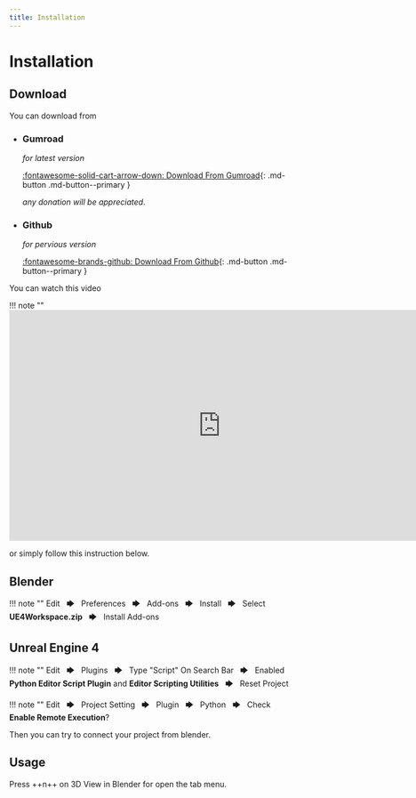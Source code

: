 ```yaml
---
title: Installation
---
```


# Installation

## Download

You can download from

* ### Gumroad

    *for latest version*

    [:fontawesome-solid-cart-arrow-down: Download From Gumroad](https://gumroad.com/l/BlenderUnrealEngineWorkspace){: .md-button .md-button--primary }

    *any donation will be appreciated*.

* ### Github

    *for pervious version*

    [:fontawesome-brands-github: Download From Github](https://github.com/anasrar/Blender-UE4-Workspace/releases){: .md-button .md-button--primary }

You can watch this video

!!! note ""
    <iframe width="760" height="415" src="https://www.youtube.com/embed/38d5Myrh3ic" frameborder="0" allow="accelerometer; autoplay; encrypted-media; gyroscope; picture-in-picture" allowfullscreen></iframe>

or simply follow this instruction below.

## Blender

!!! note ""
    Edit &nbsp; 🡆 &nbsp; Preferences &nbsp; 🡆 &nbsp; Add-ons &nbsp; 🡆 &nbsp; Install &nbsp; 🡆 &nbsp; Select **UE4Workspace.zip** &nbsp; 🡆 &nbsp; Install Add-ons

## Unreal Engine 4

!!! note ""
    Edit &nbsp; 🡆 &nbsp; Plugins &nbsp; 🡆 &nbsp; Type "Script" On Search Bar &nbsp; 🡆 &nbsp; Enabled **Python Editor Script Plugin** and **Editor Scripting Utilities** &nbsp; 🡆 &nbsp; Reset Project

!!! note ""
    Edit &nbsp; 🡆 &nbsp; Project Setting &nbsp; 🡆 &nbsp; Plugin &nbsp; 🡆 &nbsp; Python &nbsp; 🡆 &nbsp; Check **Enable Remote Execution**?

Then you can try to connect your project from blender.

## Usage

Press ++n++ on 3D View in Blender for open the tab menu.